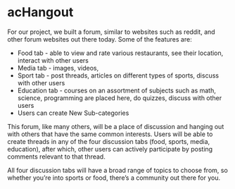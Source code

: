 # acHangout
For our project, we built a forum, similar to websites such as reddit, and other forum websites out there today. Some of the features are:
* Food tab - able to view and rate various restaurants, see their location, interact with other users
* Media tab - images, videos, 
* Sport tab - post threads, articles on different types of sports, discuss with other users
* Education tab - courses on an assortment of subjects such as math, science, programming are placed here, do quizzes, discuss with other users
* Users can create New Sub-categories  

This forum, like many others, will be a place of discussion and hanging out with others that have the same common interests. Users will be able to create threads in any of the four discussion tabs (food, sports, media, education), after which, other users can actively participate by posting comments relevant to that thread. 

All four discussion tabs will have a broad range of topics to choose from, so whether you’re into sports or food, there’s a community out there for you. 
